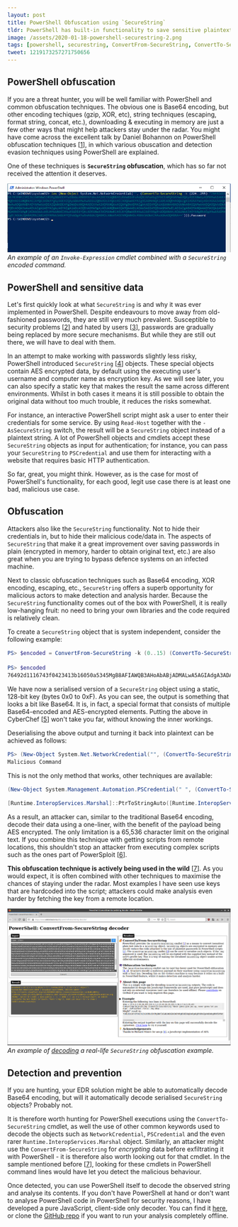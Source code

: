 ```yaml
---
layout: post
title: PowerShell Obfuscation using `SecureString`
tldr: PowerShell has built-in functionality to save sensitive plaintext data to an encrypted object called `SecureString`. Malicious actors have exploited this functionality as a means to obfuscate PowerShell commands. This blog post discusses `SecureString`, examples seen in the wild, and presents a tool [[8](https://wietze.github.io/powershell-securestring-decoder/)] that helps analyse `SecureString` obfuscated commands.
image: /assets/2020-01-18-powershell-securestring-2.png
tags: [powershell, securestring, ConvertFrom-SecureString, ConvertTo-SecureString, obfuscation, AES, encoding, decoding, decoder]
tweet: 1219173257271750656
---
```


## PowerShell obfuscation
If you are a threat hunter, you will be well familiar with PowerShell and common obfuscation techniques. The obvious one is Base64 encoding, but other encoding techiques (gzip, XOR, etc), string techniques (escaping, format string, concat, etc.), downloading & executing in memory are just a few other ways that might help attackers stay under the radar. You might have come across the excellent talk by Daniel Bohannon on PowerShell obfuscation techniques [[1]], in which various obuscation and detection evasion techniques using PowerShell are explained.

One of these techniques is **`SecureString` obfuscation**, which has so far not received the attention it deserves. 

[![Screenshot of PowerShell running a SecureString encoded script.](/assets/2020-01-18-powershell-securestring-1.png)](/assets/2020-01-18-powershell-securestring-1.png)
*An example of an `Invoke-Expression` cmdlet combined with a `SecureString` encoded command.*

## PowerShell and sensitive data
Let's first quickly look at what `SecureString` is and why it was ever implemented in PowerShell. Despite endeavours to move away from old-fashioned passwords, they are still very much prevalent. Susceptible to security problems [[2]] and hated by users [[3]], passwords are gradually being replaced by more secure mechanisms. But while they are still out there, we will have to deal with them.

In an attempt to make working with passwords slightly less risky, PowerShell introduced `SecureString` [[4]] objects. These special objects contain AES encrypted data, by default using the executing user's username and computer name as encryption key. As we will see later, you can also specify a static key that makes the result the same across different environments. Whilst in both cases it means it is still possible to obtain the original data without too much trouble, it reduces the risks somewhat.

For instance, an interactive PowerShell script might ask a user to enter their credentials for some service. By using `Read-Host` together with the `-AsSecureString` switch, the result will be a `SecureString` object instead of a plaintext string. A lot of PowerShell objects and cmdlets accept these `SecureString` objects as input for authentication; for instance, you can pass your `SecureString` to `PSCredential` and use them for interacting with a website that requires basic HTTP authentication.

So far, great, you might think. However, as is the case for most of PowerShell's functionality, for each good, legit use case there is at least one bad, malicious use case.

## Obfuscation
Attackers also like the `SecureString` functionality. Not to hide their credentials in, but to hide their malicious code/data in. The aspects of `SecureString` that make it a great improvement over saving passwords in plain (encrypted in memory, harder to obtain original text, etc.) are also great when you are trying to bypass defence systems on an infected machine.

Next to classic obfuscation techniques such as Base64 encoding, XOR encoding, escaping, etc., `SecureString` offers a superb opportunity for malicious actors to make detection and analysis harder. Because the `SecureString` functionality comes out of the box with PowerShell, it is really low-hanging fruit: no need to bring your own libraries and the code required is relatively clean.

To create a `SecureString` object that is system independent, consider the following example:
```powershell
PS> $encoded = ConvertFrom-SecureString -k (0..15) (ConvertTo-SecureString "Malicious Command" -AsPlainText -Force)

PS> $encoded
76492d1116743f0423413b16050a5345MgB8AFIAWQB3AHoAbABjADMALwA5AGIAdgA3ADAAYgBzAGQAZABqAFAANQBWAFEAPQA9AHwAYwBiAGIAYwBlADYAYQA0ADQAMQA0ADMAMAA3ADEAYQBkADAAZgA0AGYAYgAyAGQANgBiADMAYQA0ADUAMwAxAGIAZAAwAGQAOQA3ADMANABhAGEANwAxADkANQAxADgAZAA0AGQAZQA2ADcAOQBhADAAMQBkADEANgAzADcAMwA1ADIAZAA0ADYAZgA4ADIANQBhADMAMwA5AGYAYwA0AGMAMwBlADUAYgA5ADcANgA4ADQAMQBjADQAOQA4ADkA
```
We have now a serialised version of a `SecureString` object using a static, 128-bit key (bytes 0x0 to 0xF). As you can see, the output is something that looks a bit like Base64. It is, in fact, a special format that consists of multiple Base64-encoded and AES-encrypted elements. Putting the above in CyberChef [[5]] won't take you far, without knowing the inner workings.

Deserialising the above output and turning it back into plaintext can be achieved as follows:
```powershell
PS> (New-Object System.Net.NetworkCredential("", (ConvertTo-SecureString -k (0..15) $encoded))).Password
Malicious Command
```

This is not the only method that works, other techniques are available:
```powershell
(New-Object System.Management.Automation.PSCredential(" ", (ConvertTo-SecureString -k (0..15) $encoded))).GetNetworkCredential().Password 
```
```powershell
[Runtime.InteropServices.Marshal]::PtrToStringAuto([Runtime.InteropServices.Marshal]::SecureStringToBSTR((ConvertTo-SecureString -k (0..15) $encoded)))
```

As a result, an attacker can, similar to the traditional Base64 encoding, decode their data using a one-liner, with the benefit of the payload being AES encrypted. The only limitation is a 65,536 character limit on the original text. If you combine this technique with getting scripts from remote locations, this shouldn't stop an attacker from executing complex scripts such as the ones part of PowerSploit [[6]].

**This obfuscation technique is actively being used in the wild** [[7]]. As you would expect, it is often combined with other techniques to maximise the chances of staying under the radar. Most examples I have seen use keys that are hardcoded into the script; attackers could make analysis even harder by fetching the key from a remote location.

[![Screenshot of the PowerShell SecureString decoder using a real-life example.](/assets/2020-01-18-powershell-securestring-2.png)](/assets/2020-01-18-powershell-securestring-2.png)
*An example of [decoding][8] a real-life `SecureString` obfuscation example.*

## Detection and prevention
If you are hunting, your EDR solution might be able to automatically decode Base64 encoding, but will it automatically decode serialised `SecureString` objects? Probably not.

It is therefore worth hunting for PowerShell executions using the `ConvertTo-SecureString` cmdlet, as well the use of other common keywords used to decode the objects such as `NetworkCredential`, `PSCredential` and the even rarer `Runtime.InteropServices.Marshal` object. Similarly, an attacker might use the `ConvertFrom-SecureString` for _encrypting_ data before exfiltrating it with PowerShell - it is therefore also worth looking out for that cmdlet. In the sample mentioned before [[7]], looking for these cmdlets in PowerShell command lines would have let you detect the malicious behaviour.

Once detected, you can use PowerShell itself to decode the observed string and analyse its contents. If you don't have PowerShell at hand or don't want to analyse PowerShell code in PowerShell for security reasons, I have developed a pure JavaScript, client-side only decoder. You can find it [here][8], or clone the [GitHub repo][9] if you want to run your analysis completely offline.

[1]: https://www.sans.org/cyber-security-summit/archives/file/summit-archive-1492186586.pdf
[2]: https://spqr.eecs.umich.edu/courses/cs660sp11/papers/10.1.1.128.1635.pdf
[3]: https://discovery.ucl.ac.uk/id/eprint/20247/2/CACM%20FINAL.pdf
[4]: https://docs.microsoft.com/en-us/dotnet/api/system.security.securestring
[5]: https://gchq.github.io/CyberChef/
[6]: https://github.com/PowerShellMafia/PowerSploit
[7]: https://www.joesandbox.com/analysis/62468/1/html
[8]: https://wietze.github.io/powershell-securestring-decoder/
[9]: https://github.com/wietze/powershell-securestring-decoder/
